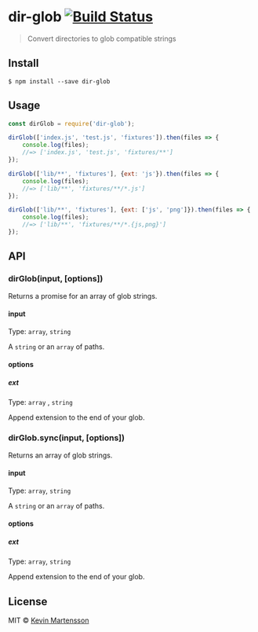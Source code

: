 # dir-glob [![Build Status](https://travis-ci.org/kevva/dir-glob.svg?branch=master)](https://travis-ci.org/kevva/dir-glob)

> Convert directories to glob compatible strings


## Install

```
$ npm install --save dir-glob
```


## Usage

```js
const dirGlob = require('dir-glob');

dirGlob(['index.js', 'test.js', 'fixtures']).then(files => {
	console.log(files);
	//=> ['index.js', 'test.js', 'fixtures/**']
});

dirGlob(['lib/**', 'fixtures'], {ext: 'js'}).then(files => {
	console.log(files);
	//=> ['lib/**', 'fixtures/**/*.js']
});

dirGlob(['lib/**', 'fixtures'], {ext: ['js', 'png']}).then(files => {
	console.log(files);
	//=> ['lib/**', 'fixtures/**/*.{js,png}']
});
```


## API

### dirGlob(input, [options])

Returns a promise for an array of glob strings.

#### input

Type: `array`, `string`

A `string` or an `array` of paths.

#### options

##### ext

Type: `array` , `string`

Append extension to the end of your glob.

### dirGlob.sync(input, [options])

Returns an array of glob strings.

#### input

Type: `array`, `string`

A `string` or an `array` of paths.

#### options

##### ext

Type: `array`, `string`

Append extension to the end of your glob.


## License

MIT © [Kevin Martensson](http://github.com/kevva)
